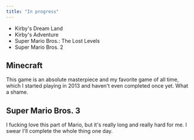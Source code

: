 ```yaml
---
title: "In progress"
---
```


* Kirby's Dream Land
* Kirby's Adventure
* Super Mario Bros.: The Lost Levels
* Super Mario Bros. 2

## Minecraft

This game is an absolute masterpiece and my favorite game of all time,
which I started playing in 2013 and haven't even completed once yet.
What a shame.

## Super Mario Bros. 3

I fucking love this part of Mario, but it's really long and really
hard for me. I swear I'll complete the whole thing one day.
